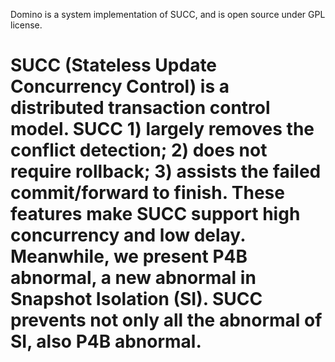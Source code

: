 Domino is a system implementation of SUCC, and is open source under GPL license. 

SUCC (Stateless Update Concurrency Control) is a distributed transaction control model. SUCC 1) largely removes the conflict detection; 2) does not require rollback; 3) assists the failed commit/forward to finish. These features make SUCC support high concurrency and low delay. Meanwhile, we present P4B abnormal, a new abnormal in Snapshot Isolation (SI). SUCC prevents not only all the abnormal of SI, also P4B abnormal.
======
